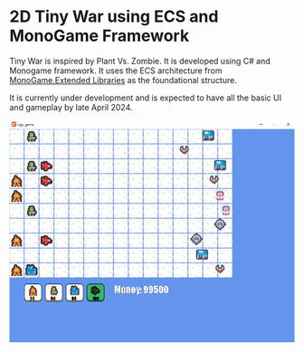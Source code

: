 # 2D Tiny War using ECS and MonoGame Framework

Tiny War is inspired by Plant Vs. Zombie. It is developed using C# and Monogame framework. It uses the ECS architecture from [MonoGame.Extended Libraries](https://www.monogameextended.net/docs/features/entities/entities/#destroying-entities) as the foundational structure.

It is currently under development and is expected to have all the basic UI and gameplay by late April 2024.

<img src="https://github.com/ngol0/2D-TinyWar/blob/main/demo_wip.png" width="900" title="wip">
